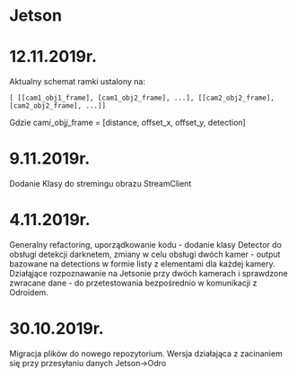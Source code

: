 # Jetson

# 12.11.2019r.
Aktualny schemat ramki ustalony na:
```
[ [[cam1_obj1_frame], [cam1_obj2_frame], ...], [[cam2_obj2_frame], [cam2_obj2_frame], ...]]
```
Gdzie cam*i*_obj*j*_frame = [distance, offset_x, offset_y, detection]

# 9.11.2019r.
Dodanie Klasy do stremingu obrazu StreamClient

# 4.11.2019r.
Generalny refactoring, uporządkowanie kodu - dodanie klasy Detector do obsługi detekcji darknetem, zmiany w celu obsługi dwóch kamer - output bazowane na detections w formie listy z elementami dla każdej kamery.
Działąjące rozpoznawanie na Jetsonie przy dwóch kamerach i sprawdzone zwracane dane - do przetestowania bezpośrednio w komunikacji z Odroidem.

# 30.10.2019r.

Migracja plików do nowego repozytorium.
Wersja działająca z zacinaniem się przy przesyłaniu danych Jetson->Odro
